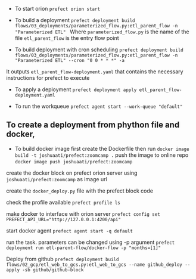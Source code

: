 

- To start orion 
`prefect orion start`

- To build a deployment
`prefect deployment build flows/03_deployments/parameterized_flow.py:etl_parent_flow -n "Parameterized ETL" `
Where 
`parameterized_flow.py` is the name of the file
`etl_parent_flow` is the entry flow point 

- To build deployment with cron scheduling
`prefect deployment build flows/03_deployments/parameterized_flow.py:etl_parent_flow -n "Parameterized ETL" --cron "0 0 * * *" -a`

It outputs
`etl_parent_flow-deployment.yaml` that contains the necessary instructions for prefect to execute

- To apply a deployment
`prefect deployment apply etl_parent_flow-deployment.yaml`

- To run the workqueue
`prefect agent start --work-queue "default"` 



## To create a deployment from phython file and docker,
- To build docker image
first create the Dockerfile then run
`docker image build -t joshuaati/prefect:zoomcamp .`
push the image to online repo
`docker image push joshuaati/prefect:zoomcamp`

create the docker block on prefect orion server using `joshuaati/prefect:zoomcamp` as image url

create the `docker_deploy.py` file with the prefect block code

check the profile available
`prefect profile ls`

make docker to interface with orion server
`prefect config set PREFECT_API_URL="http://127.0.0.1:4200/api"`

start docker agent
`prefect agent start -q default`

run the task. parameters can be changed using -p argument
`prefect deployment run etl-parent-flow/docker-flow -p "months=[1]"`

Deploy from github
`prefect deployment build flows/02_gcp/etl_web_to_gcs.py:etl_web_to_gcs --name github_deploy --apply -sb github/github-block`